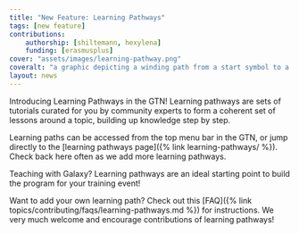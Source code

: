 ```yaml
---
title: "New Feature: Learning Pathways"
tags: [new feature]
contributions:
    authorship: [shiltemann, hexylena]
    funding: [erasmusplus]
cover: "assets/images/learning-pathway.png"
coveralt: "a graphic depicting a winding path from a start symbol to a trophy, with tutorials along the way"
layout: news
---
```


Introducing Learning Pathways in the GTN! Learning pathways are sets of tutorials curated for you by community experts to form a coherent set of lessons around a topic, building up knowledge step by step.

Learning paths can be accessed from the top menu bar in the GTN, or jump directly to the [learning pathways page]({% link learning-pathways/ %}). Check back here often as we add more learning pathways.

Teaching with Galaxy? Learning pathways are an ideal starting point to build the program for your training event!

Want to add your own learning path? Check out this [FAQ]({% link topics/contributing/faqs/learning-pathways.md %}) for instructions. We very much welcome and encourage contributions of learning pathways!

